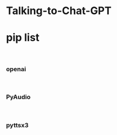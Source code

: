 # Talking-to-Chat-GPT
<h1> pip list </h1><br> 
<h3> openai </h3> <br> 
<h3> PyAudio </h3><br> 
<h3> pyttsx3 </h3> <br> 
